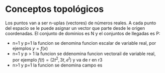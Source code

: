 # Conceptos topológicos
Los puntos van a ser n-uplas (vectores) de números reales.
A cada punto del espacio se le puede asignar un vector que parte desde le origen coordenadas.
El conjunto de dominios es N y el conjuntos de llegadas es P:
- n=1 y p=1 la funcion se denomina funcion escalar de variable real, por ejemplos $y=f(x)$
- n=1 y p > 1 la funcion se ddenomina funcion  vectorail de variable real, por ejemplo $f(t)=(2t^2, 3t, e^t)$ y va de r en r3
- n>1 y p=1 la funcion se denomina campo es